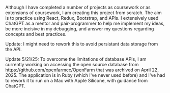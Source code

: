 Although I have completed a number of projects as coursework or as extensions of coursework, I am creating this project from scratch. The aim is to practice using React, Redux, Bootstrap, and APIs. I extensively used ChatGPT as a mentor and pair-programmer to help me implement my ideas, be more incisive in my debugging, and answer my questions regarding concepts and best practices.

Update: I might need to rework this to avoid persistant data storage from the API.

Update 5/21/25: To overcome the limitations of database APIs, I am currently working on accessing the open source database from https://github.com/openfarmcc/OpenFarm that was archived on April 22, 2025. The application is in Ruby (which I've never used before) and I've had to rework it to run on a Mac with Apple Silicone, with guidance from ChatGPT.
